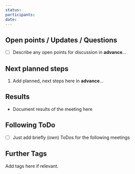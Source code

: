 ```yaml
---
status: 
participants: 
date:
---
```

## Open points / Updates / Questions
- [ ] Describe any open points for discussion in **advance**...

## Next planned steps
1. Add planned, next steps here in **advance**...

## Results
- Document results of the meeting here

## Following ToDo
- [ ] Just add briefly (own) ToDos for the following meetings
## Further Tags
Add tags here if relevant.